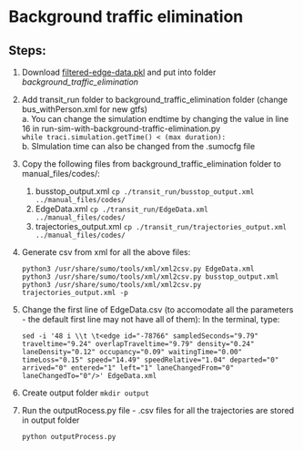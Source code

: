 # Background traffic elimination

## Steps:

1. Download [filtered-edge-data.pkl](https://drive.google.com/file/d/1uF-SDjassfoRxPayVo2iggGGhNH3DPJf/view?usp=sharing) and put into folder *background_traffic_elimination*

2. Add transit_run folder to background_traffic_elimination folder (change bus_withPerson.xml for new gtfs)<br>
   a. You can change the simulation endtime by changing the value in line 16 in run-sim-with-background-traffic-elimination.py <br>
   ```while traci.simulation.getTime() < (max duration):```<br>
   b. SImulation time can also be changed from the .sumocfg file
   
3. Copy the following files from background_traffic_elimination folder to manual_files/codes/:
	1. busstop_output.xml   ```cp ./transit_run/busstop_output.xml ../manual_files/codes/```
	2. EdgeData.xml   ```cp ./transit_run/EdgeData.xml ../manual_files/codes/```
	3. trajectories_output.xml   ```cp ./transit_run/trajectories_output.xml ../manual_files/codes/```

4. Generate csv from xml for all the above files:
	```
   python3 /usr/share/sumo/tools/xml/xml2csv.py EdgeData.xml
	python3 /usr/share/sumo/tools/xml/xml2csv.py busstop_output.xml
	python3 /usr/share/sumo/tools/xml/xml2csv.py trajectories_output.xml -p
   ```
5. Change the first line of EdgeData.csv (to accomodate all the parameters - the default first line may not have all of them):
	In the terminal, type:
	```
   sed -i '48 i \\t \t<edge id="-78766" sampledSeconds="9.79" traveltime="9.24" overlapTraveltime="9.79" density="0.24" laneDensity="0.12" occupancy="0.09" waitingTime="0.00" timeLoss="0.15" speed="14.49" speedRelative="1.04" departed="0" arrived="0" entered="1" left="1" laneChangedFrom="0" laneChangedTo="0"/>' EdgeData.xml
   ```
6. Create output folder ```mkdir output```

7. Run the outputRocess.py file - .csv files for all the trajectories are stored in output folder

   ```python outputProcess.py ```
	

<!-- 1. Run "log-edge-data-in-normal-simulation.ipynb"
2. Run "log-bus-data-in-normal-simultion.ipynb"
3. Run "remove-background-traffic-and-log-bus-data"

Or download some available outputs at https://drive.google.com/file/d/1Kd-Xgml1kRq8CaaIIsMrqtFy_bsU9DgN/view?usp=sharing

## Visualization:
* bus-speed-visualization.ipynb
* 3d-trajectory-visualization.ipynb -->
